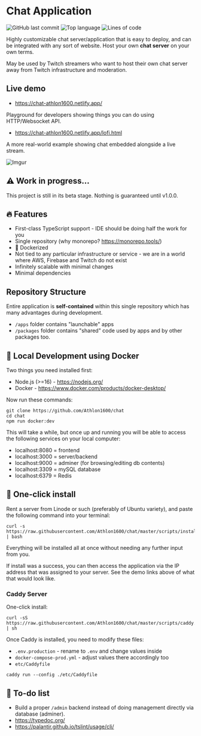 # Chat Application

![GitHub last commit](https://img.shields.io/github/last-commit/athlon1600/chat)
![Top language](https://img.shields.io/github/languages/top/athlon1600/chat)
![Lines of code](https://img.shields.io/tokei/lines/github/athlon1600/chat)

Highly customizable chat server/application that is easy to deploy, and can be integrated with any sort of website.
Host your own **chat server** on your own terms.

May be used by Twitch streamers who want to host their own chat server
away from Twitch infrastructure and moderation.

## Live demo

- https://chat-athlon1600.netlify.app/

Playground for developers showing things you can do using HTTP/Websocket API.

- https://chat-athlon1600.netlify.app/lofi.html

A more real-world example showing chat embedded alongside a live stream.

![Imgur](https://i.imgur.com/8unZ1yl.png)

## :warning: Work in progress...

This project is still in its beta stage. Nothing is guaranteed until v1.0.0.

## 🔥 Features

- First-class TypeScript support - IDE should be doing half the work for you
- Single repository (why monorepo? https://monorepo.tools/)
- :whale: Dockerized
- Not tied to any particular infrastructure or service - we are in a world where AWS, Firebase and Twitch do not exist
- Infinitely scalable with minimal changes
- Minimal dependencies

## Repository Structure

Entire application is **self-contained** within this single repository
which has many advantages during development.

- `/apps` folder contains "launchable" apps
- `/packages` folder contains "shared" code used by apps and by other packages too.

## :whale2: Local Development using Docker

Two things you need installed first:

- Node.js (>=16) - https://nodejs.org/
- Docker - https://www.docker.com/products/docker-desktop/

Now run these commands:

```shell
git clone https://github.com/Athlon1600/chat
cd chat
npm run docker:dev
```

This will take a while, but once up and running
you will be able to access the following services
on your local computer:

- localhost:8080 = frontend
- localhost:3000 = server/backend
- localhost:9000 = adminer (for browsing/editing db contents)
- localhost:3309 = mySQL database
- localhost:6379 = Redis

## :rocket: One-click install

Rent a server from Linode or such (preferably of Ubuntu variety),
and paste the following command into your terminal:

```
curl -s https://raw.githubusercontent.com/Athlon1600/chat/master/scripts/install.sh | bash
```

Everything will be installed all at once without needing any further input from you.

If install was a success, you can then access the application via the IP address that was assigned to your server. See
the demo links above of what that would look like.

### Caddy Server

One-click install:

```shell
curl -sS https://raw.githubusercontent.com/Athlon1600/chat/master/scripts/caddy.sh | sh
```

Once Caddy is installed, you need to modify these files:

- `.env.production` - rename to `.env` and change values inside
- `docker-compose-prod.yml` - adjust values there accordingly too
- `etc/Caddyfile`

```shell
caddy run --config ./etc/Caddyfile
```

## :construction: To-do list

- Build a proper `/admin` backend instead of doing management directly via database (adminer).
- https://typedoc.org/
- https://palantir.github.io/tslint/usage/cli/
